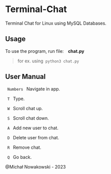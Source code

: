 # Terminal-Chat
Terminal Chat for Linux using MySQL Databases.

## Usage

To use the program, run file:&emsp;<b>chat.py</b>

> for ex. using&ensp;`python3 chat.py`

## User Manual
&ensp;`Numbers`&ensp; Navigate in app.

&ensp;`T`&ensp; Type.

&ensp;`W`&ensp; Scroll chat up.

&ensp;`S`&ensp; Scroll chat down.

&ensp;`A`&ensp; Add new user to chat.

&ensp;`D`&ensp; Delete user from chat.

&ensp;`R`&ensp; Remove chat.

&ensp;`Q`&ensp; Go back.


@Michał Nowakowski - 2023
